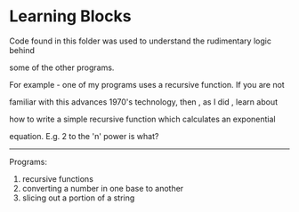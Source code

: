 # Learning Blocks

Code found in this folder was used to understand the rudimentary logic behind

some of the other programs.

For example - one of my programs uses a recursive function.  If you are not

familiar with this advances 1970's technology, then , as I did , learn about

how to write a simple recursive function which calculates an exponential

equation.  E.g. 2 to the 'n' power is what?

---

Programs:

1) recursive functions
2) converting a number in one base to another
3) slicing out a portion of a string


